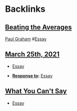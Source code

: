 
# Backlinks
## [Beating the Averages](<Beating the Averages.md>)
[Paul Graham](<Paul Graham.md>) #[Essay](<Essay.md>)

## [March 25th, 2021](<March 25th, 2021.md>)
- [Essay](<Essay.md>)

- **[Response to](<Response to.md>):** [Essay](<Essay.md>)

## [What You Can't Say](<What You Can't Say.md>)
- [Essay](<Essay.md>)

